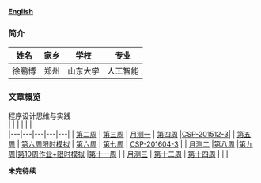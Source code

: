 ﻿ [**English**](./en-index.md)  
### 简介

  |  姓名 |  家乡 |学校| 专业 |
  |-------|-------|-------|-------|
  | 徐鹏博 | 郑州 | 山东大学 | 人工智能| 
  
### 文章概览    
   程序设计思维与实践  
   | | | | | |   
   |---|---|---|---|---|
   | [第二周](./week2.md) | [第三周](./week3.md) | [月测一](./CSP-M1.md) | [第四周](./week4.md) |[CSP-201512-3](./CSP-201512-3.md)|
   | [第五周](./week5.md) | [第六周限时模拟](./week6模拟.md) | [第六周](./week6.md) | [第七周](./week7.md) | [CSP-201604-3](./csp201604-3.md) | 
   | [月测二](./CSP-M2.md) |[第八周](./week8.md) |[第九周](./week9.md)|[第10周作业+限时模拟](./week10.md) |[第十一周](./week11.md) | 
   | [月测三](./CSP-M3.md) | [第十二周](./week12.md) | [第十四周](./week14.md) |  |  |   
   
   **未完待续**
      

